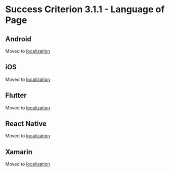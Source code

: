 # Success Criterion 3.1.1 - Language of Page

## Android

Moved to [localization](../text-localization.md)

## iOS

Moved to [localization](../text-localization.md)

## Flutter

Moved to [localization](../text-localization.md)

## React Native

Moved to [localization](../text-localization.md)

## Xamarin

Moved to [localization](../text-localization.md)
